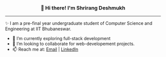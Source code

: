<h3 align="center">👋 Hi there! I'm Shrirang Deshmukh</h3>

---
✨  I am a pre-final year undergraduate student of Computer Science and Engineering at IIT Bhubaneswar.


- 🔭 I’m currently exploring full-stack development
- 🙂 I’m looking to collaborate for web-developement projects.    
- 📫 Reach me at: [Email](mailto:deshmukhshrirang01@gmail.com) | [LinkedIn](https://www.linkedin.com/in/shrirang-deshmukh/)
